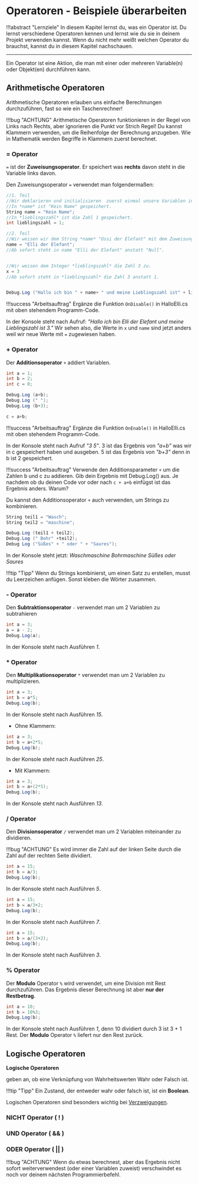 # Operatoren  - Beispiele überarbeiten

!!!abstract "Lernziele"
    In diesem Kapitel lernst du, was ein Operator ist. Du lernst verschiedene Operatoren kennen und lernst wie du sie in deinem Projekt verwenden kannst. Wenn du nicht mehr weißt welchen Operator du brauchst, kannst du in diesem Kapitel nachschauen.

----  

Ein Operator ist eine Aktion, die man mit einer oder mehreren Variable(n) oder Objekt(en) durchführen kann. 


<!--Das Ergebnis bestimmt die Art Operator.-->

<!--Wir beschäftigen uns jetzt mit den wichtigsten Operatoren, die wir beim Spieleprogrammieren brauchen.-->


## Arithmetische Operatoren
Arithmetische Operatoren erlauben uns einfache Berechnungen durchzuführen, fast so wie ein Taschenrechner!

!!!bug "ACHTUNG"
    Arithmetische Operatoren funktionieren in der Regel von Links nach Rechts, aber ignorieren die Punkt vor Strich Regel!
    Du kannst Klammern verwenden, um die Reihenfolge der Berechnung anzugeben. Wie in Mathematik werden Begriffe in Klammern zuerst berechnet. <!--Es ist sehr wichtig Klammern zu setzen, damit nichts falsche berechnet wird.-->


### = Operator 

```=``` ist der **Zuweisungsoperator**. Er speichert was **rechts** davon steht in die Variable links davon. 

<!--!!!tip "Tipp" 
    Zum Initialisieren einer Variable kannst du auch den Zuweisungsoperatoren verwenden.-->

Den Zuweisungsoperator ```=``` verwendet man folgendermaßen:

``` c#
//1. Teil
//Wir deklarieren und initialisieren  zuerst einmal unsere Variablen int x und String name.
//In *name* ist "Kein Name" gespeichert. 
String name = "Kein Name";
//In *lieblingszahl* ist die Zahl 1 gespeichert.
int lieblingszahl = 1;

//2. Teil
//Wir weisen wir dem String *name* "Ossi der Elefant" mit dem Zuweisungsoperator = zu.
name = "Elli der Elefant";
//Ab sofort steht in name "Elli der Elefant" anstatt "Null".


//Wir weisen dem Integer *lieblingszahl* die Zahl 3 zu.
x = 3
//Ab sofort steht in *lieblingszahl* die Zahl 3 anstatt 1.


Debug.Log ("Hallo ich bin " + name+ " und meine Lieblingszahl ist" + lieblingszahl);
```

!!!success "Arbeitsauftrag"
    Ergänze die Funktion ```OnDisable()``` in HalloElli.cs mit oben stehendem Programm-Code.

In der Konsole steht nach Aufruf: *"Hallo ich bin Elli der Elefant und meine Lieblingszahl ist 3."* 
Wir sehen also, die Werte in ```x``` und ```name``` sind jetzt anders weil wir neue Werte mit ```=``` zugewiesen haben.

### + Operator

Der **Additionsoperator** ```+``` addiert Variablen.

``` c#
int a = 1;      
int b = 2;      
int c = 0;

Debug.Log (a+b);
Debug.Log (" ");
Debug.Log (b+3);

c = a+b;
```

!!!success "Arbeitsauftrag"
    Ergänze die Funktion ```OnEnable()``` in HalloElli.cs mit oben stehendem Programm-Code.

In der Konsole steht nach Aufruf *"3 5"*. 
3 ist das Ergebnis von *"a+b"* was wir in c gespeichert haben und ausgeben. 
5 ist das Ergebnis von *"b+3"* denn in b ist 2 gespeichert.

!!!success "Arbeitsauftrag" 
    Verwende den Additionsparameter ```+``` um die Zahlen b und c zu addieren. Gib dein Ergebnis mit Debug.Log() aus. Je nachdem ob du deinen Code vor oder nach ```c + a+b``` einfügst ist das Ergebnis anders. Warum?

Du kannst den Additionsoperator ```+``` auch verwenden, um Strings zu kombinieren.

``` c#
String teil1 = "Wasch";
String teil2 = "maschine";

Debug.Log (teil1 + teil2);
Debug.Log (" Bohr" +teil2);
Debug Log ("Süßes" + " oder " + "Saures");
```

In der Konsole steht jetzt: *Waschmaschine Bohrmaschine Süßes oder Saures*

!!!tip "Tipp" 
    Wenn du Strings kombinierst, um einen Satz zu erstellen, musst du Leerzeichen anfügen. Sonst kleben die Wörter zusammen.
	

### - Operator
Den **Subtraktionsoperator** ```-``` verwendet man um 2 Variablen zu subtrahieren

``` c#
int a = 3; 
a = a - 2;
Debug.Log(a);
```
In der Konsole steht nach Ausführen *1*. 


### * Operator
Den **Multiplikationsoperator** ```*``` verwendet man um 2 Variablen zu multiplizieren.

``` c#
int a = 3;
int b = a*5;
Debug.Log(b);
```

In der Konsole steht nach Ausführen *15*.  




* Ohne Klammern:
``` c#
int a = 3;
int b = a+2*5;
Debug.Log(b);
```
In der Konsole steht nach Ausführen *25*.  


* Mit Klammern:
``` c#
int a = 3;
int b = a+(2*5);
Debug.Log(b);
```
In der Konsole steht nach Ausführen *13*.  


### / Operator
Den **Divisionsoperator** ```/``` verwendet man um 2 Variablen miteinander zu dividieren. 

!!!bug "ACHTUNG"
    Es wird immer die Zahl auf der linken Seite durch die Zahl auf der rechten Seite dividiert.


``` c#
int a = 15;
int b = a/3;
Debug.Log(b);
```
In der Konsole steht nach Ausführen *5*.  

``` c#
int a = 15;
int b = a/3+2;
Debug.Log(b);
```
In der Konsole steht nach Ausführen *7*. 

``` c#
int a = 15;
int b = a/(3+2);
Debug.Log(b);
```
In der Konsole steht nach Ausführen *3*.  

### % Operator

Der **Modulo** Operator ```%``` wird verwendet, um eine Division mit Rest durchzuführen. Das Ergebnis dieser Berechnung ist aber **nur der Restbetrag**.

```c#
int a = 10;
int b = 10%3;
Debug.Log(b);
```
In der Konsole steht nach Ausführen *1*, denn 10 dividiert durch 3 ist 3 + 1 Rest. Der **Modulo** Operator ```%``` liefert nur den Rest zurück.



## Logische Operatoren

**Logische Operatoren** 
<!--unterscheiden sich von Arithmetischen Operatoren darin, dass sie dir kein Ergebnis an sich zurückgeben, sondern stattdessen--> geben an, ob eine Verknüpfung von Wahrheitswerten Wahr oder Falsch ist.

!!!tip "Tipp"
    Ein Zustand, der entweder wahr oder falsch ist, ist ein **Boolean**. 


Logischen Operatoren sind besonders wichtig bei [Verzweigungen](conditionals.md).

### NICHT Operator ( ! )
### UND Operator ( && )
### ODER Operator ( || )


!!!bug "ACHTUNG" 
    Wenn du etwas berechnest, aber das Ergebnis nicht sofort weiterverwendest (oder einer Variablen zuweist) verschwindet es noch vor deinem nächsten Programmierbefehl.
